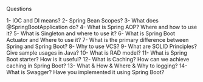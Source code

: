 
Questions

  1-  IOC and DI means?
  2-  Spring Bean Scopes?
  3-  What does @SpringBootApplication do?
  4-  What is Spring AOP? Where and how to use it?
  5-  What is Singleton and where to use it?
  6-  What is Spring Boot Actuator and Where to use it?
  7-  What is the primary difference between Spring and Spring Boot?
  8-  Why to use VCS?
  9-  What are SOLID Principles? Give sample usages in Java?
  10-  What is RAD model?
  11-  What is Spring Boot starter? How is it useful?
  12-  What is Caching? How can we achieve caching in Spring Boot?
  13-  What & How & Where & Why to logging?
  14-  What is Swagger? Have you implemented it using Spring Boot?

